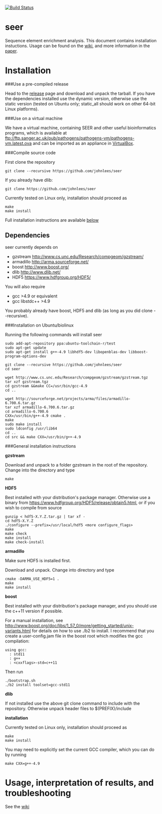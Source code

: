 [![Build Status](https://travis-ci.org/johnlees/seer.svg?branch=master)](https://travis-ci.org/johnlees/seer)
# seer
Sequence element enrichment analysis. This document contains
installation instuctions. Usage can be found on the [wiki](https://github.com/johnlees/seer/wiki/Usage), and more information in the [paper](http://biorxiv.org/content/early/2016/03/02/038463).

Installation
==============
###Use a pre-compiled release

Head to the [release](https://github.com/johnlees/seer/releases) page and download and unpack the tarball. If you have the dependencies installed use the dynamic version, otherwise use the static version (tested on Ubuntu only; static_all should work on other 64-bit Linux platforms).

###Use on a virtual machine

We have a virtual machine, containing SEER and other useful bioinformatics programs, which is available at
ftp://ftp.sanger.ac.uk/pub/pathogens/pathogens-vm/pathogens-vm.latest.ova
and can be imported as an appliance in [VirtualBox](https://www.virtualbox.org/).

###Compile source code

First clone the repository

    git clone --recursive https://github.com/johnlees/seer

If you already have dlib:

    git clone https://github.com/johnlees/seer

Currently tested on Linux only, installation should proceed as

    make
    make install

Full installation instructions are available <a href="#installation-on-ubuntubiolinux">below</a>

Dependencies
--------------
seer currently depends on

- gzstream <http://www.cs.unc.edu/Research/compgeom/gzstream/>
- armadillo <http://arma.sourceforge.net/>
- boost <http://www.boost.org/>
- dlib <http://www.dlib.net/>
- HDF5 <https://www.hdfgroup.org/HDF5/>

You will also require

- gcc >4.9 or equivalent
- gcc libstdc++ >4.9

You probably already have boost, HDF5 and dlib (as long as you did clone --recursive).

###Installation on Ubuntu/biolinux

Running the following commands will install seer

    sudo add-apt-repository ppa:ubuntu-toolchain-r/test
    sudo apt-get update
    sudo apt-get install g++-4.9 libhdf5-dev libopenblas-dev libboost-program-options-dev

    git clone --recursive https://github.com/johnlees/seer
    cd seer

    wget http://www.cs.unc.edu/Research/compgeom/gzstream/gzstream.tgz
    tar xzf gzstream.tgz
    cd gzstream &&make CC=/usr/bin/gcc-4.9
    cd ..

    wget http://sourceforge.net/projects/arma/files/armadillo-6.700.6.tar.gz
    tar xzf armadillo-6.700.6.tar.gz
    cd armadillo-6.700.6
    CXX=/usr/bin/g++-4.9 cmake .
    make
    sudo make install
    sudo ldconfig /usr/lib64
    cd ..
    cd src && make CXX=/usr/bin/g++-4.9

###General installation instructions

**gzstream**

Download and unpack to a folder gzstream in the root of the repository. Change into the directory and type

    make

**HDF5**

Best installed with your distribution's package manager. Otherwise use
a binary from <https://www.hdfgroup.org/HDF5/release/obtain5.html>, or
if you wish to compile from source

    gunzip < hdf5-X.Y.Z.tar.gz | tar xf -
    cd hdf5-X.Y.Z
    ./configure --prefix=/usr/local/hdf5 <more configure_flags>
    make
    make check
    make install
    make check-install

**armadillo**

Make sure HDF5 is installed first.

Download and unpack. Change into directory and type

    cmake -DARMA_USE_HDF5=1 .
    make
    make install

**boost**

Best installed with your distribution's package manager, and you should use the c++11 version if possible.

For a manual installation, see <http://www.boost.org/doc/libs/1_57_0/more/getting_started/unix-variants.html> for details on how to use ./b2 to install. I recommend that you create a user-config.jam file in the boost root which modifies the gcc compilation:

    using gcc:
      : std11
      : g++
      : <cxxflags>-std=c++11

Then run

    ./bootstrap.sh
    ./b2 install toolset=gcc-std11


**dlib**

If not installed use the above git clone command to include with the
repository. Otherwise unpack header files to $(PREFIX)/include

**installation**

Currently tested on Linux only, installation should proceed as

    make
    make install

You may need to explicitly set the current GCC compiler, which you can
do by running

    make CXX=g++-4.9


Usage, interpretation of results, and troubleshooting
=============
See the [wiki](https://github.com/johnlees/seer/wiki/Usage)
